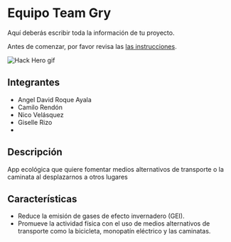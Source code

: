 # Equipo Team Gry

Aquí deberás escribir toda la información de tu proyecto.

Antes de comenzar, por favor revisa las [las instrucciones](INSTRUCTIONS.md).

![Hack Hero gif](https://media.giphy.com/media/IbHp2s31XVjCyfGZ5L/giphy.gif)

## Integrantes
- Angel David Roque Ayala
- Camilo Rendón
- Nico Velásquez
- Giselle Rizo
- 

## Descripción

App ecológica que quiere fomentar medios alternativos de transporte o la caminata al desplazarnos a otros lugares


## Características
- Reduce la emisión de gases de efecto invernadero (GEI).
- Promueve la actividad física con el uso de medios alternativos de transporte como la bicicleta, monopatín eléctrico y las caminatas.
